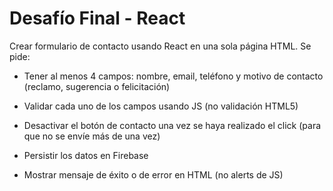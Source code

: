 # Desafío Final - React

Crear formulario de contacto usando React en una sola página HTML. Se pide:

- Tener al menos 4 campos: nombre, email, teléfono y motivo de contacto (reclamo, sugerencia o felicitación) 

- Validar cada uno de los campos usando JS (no validación HTML5) 

- Desactivar el botón de contacto una vez se haya realizado el click (para que no se envíe más de una vez) 

- Persistir los datos en Firebase 

- Mostrar mensaje de éxito o de error en HTML (no alerts de JS) 


